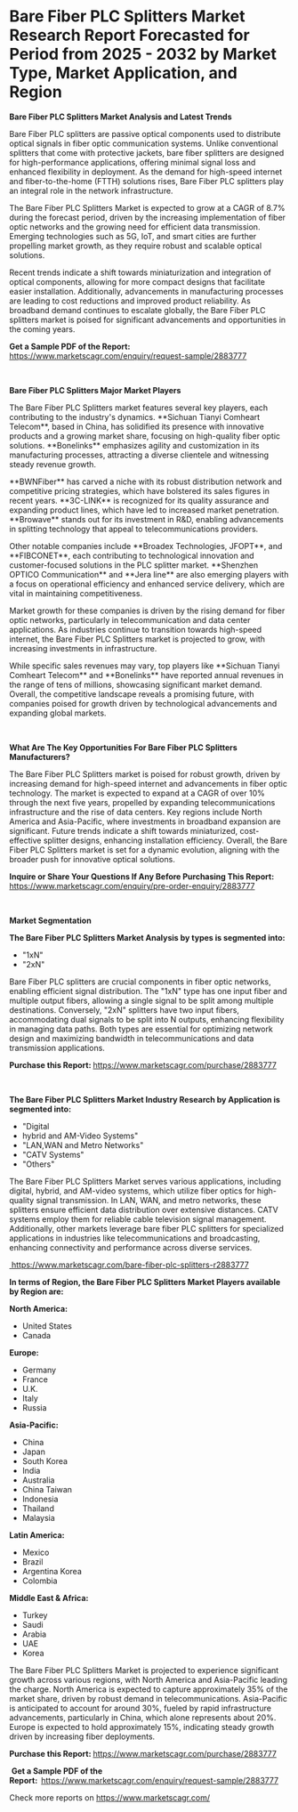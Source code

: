 <p><h1>Bare Fiber PLC Splitters Market Research Report Forecasted for Period from 2025 -  2032 by Market Type, Market Application, and Region</h1></p><p><strong>Bare Fiber PLC Splitters Market Analysis and Latest Trends</strong></p>
<p><p>Bare Fiber PLC splitters are passive optical components used to distribute optical signals in fiber optic communication systems. Unlike conventional splitters that come with protective jackets, bare fiber splitters are designed for high-performance applications, offering minimal signal loss and enhanced flexibility in deployment. As the demand for high-speed internet and fiber-to-the-home (FTTH) solutions rises, Bare Fiber PLC splitters play an integral role in the network infrastructure.</p><p>The Bare Fiber PLC Splitters Market is expected to grow at a CAGR of 8.7% during the forecast period, driven by the increasing implementation of fiber optic networks and the growing need for efficient data transmission. Emerging technologies such as 5G, IoT, and smart cities are further propelling market growth, as they require robust and scalable optical solutions.</p><p>Recent trends indicate a shift towards miniaturization and integration of optical components, allowing for more compact designs that facilitate easier installation. Additionally, advancements in manufacturing processes are leading to cost reductions and improved product reliability. As broadband demand continues to escalate globally, the Bare Fiber PLC splitters market is poised for significant advancements and opportunities in the coming years.</p></p>
<p><strong>Get a Sample PDF of the Report:&nbsp;</strong> <a href="https://www.marketscagr.com/enquiry/request-sample/2883777?utm_campaign=3135&utm_medium=2&utm_source=Github&utm_content=ia&utm_term=13032025&utm_id=bare-fiber-plc-splitters">https://www.marketscagr.com/enquiry/request-sample/2883777</a></p>
<p>&nbsp;</p>
<p><strong>Bare Fiber PLC Splitters Major Market Players</strong></p>
<p><p>The Bare Fiber PLC Splitters market features several key players, each contributing to the industry's dynamics. **Sichuan Tianyi Comheart Telecom**, based in China, has solidified its presence with innovative products and a growing market share, focusing on high-quality fiber optic solutions. **Bonelinks** emphasizes agility and customization in its manufacturing processes, attracting a diverse clientele and witnessing steady revenue growth.</p><p>**BWNFiber** has carved a niche with its robust distribution network and competitive pricing strategies, which have bolstered its sales figures in recent years. **3C-LINK** is recognized for its quality assurance and expanding product lines, which have led to increased market penetration. **Browave** stands out for its investment in R&D, enabling advancements in splitting technology that appeal to telecommunications providers.</p><p>Other notable companies include **Broadex Technologies, JFOPT**, and **FIBCONET**, each contributing to technological innovation and customer-focused solutions in the PLC splitter market. **Shenzhen OPTICO Communication** and **Jera line** are also emerging players with a focus on operational efficiency and enhanced service delivery, which are vital in maintaining competitiveness.</p><p>Market growth for these companies is driven by the rising demand for fiber optic networks, particularly in telecommunication and data center applications. As industries continue to transition towards high-speed internet, the Bare Fiber PLC Splitters market is projected to grow, with increasing investments in infrastructure.</p><p>While specific sales revenues may vary, top players like **Sichuan Tianyi Comheart Telecom** and **Bonelinks** have reported annual revenues in the range of tens of millions, showcasing significant market demand. Overall, the competitive landscape reveals a promising future, with companies poised for growth driven by technological advancements and expanding global markets.</p></p>
<p>&nbsp;</p>
<p><strong>What Are The Key Opportunities For Bare Fiber PLC Splitters Manufacturers?</strong></p>
<p><p>The Bare Fiber PLC Splitters market is poised for robust growth, driven by increasing demand for high-speed internet and advancements in fiber optic technology. The market is expected to expand at a CAGR of over 10% through the next five years, propelled by expanding telecommunications infrastructure and the rise of data centers. Key regions include North America and Asia-Pacific, where investments in broadband expansion are significant. Future trends indicate a shift towards miniaturized, cost-effective splitter designs, enhancing installation efficiency. Overall, the Bare Fiber PLC Splitters market is set for a dynamic evolution, aligning with the broader push for innovative optical solutions.</p></p>
<p><strong>Inquire or Share Your Questions If Any Before Purchasing This Report:</strong> <a href="https://www.marketscagr.com/enquiry/pre-order-enquiry/2883777?utm_campaign=3135&utm_medium=2&utm_source=Github&utm_content=ia&utm_term=13032025&utm_id=bare-fiber-plc-splitters">https://www.marketscagr.com/enquiry/pre-order-enquiry/2883777</a></p>
<p>&nbsp;</p>
<p><strong>Market Segmentation</strong></p>
<p><strong>The Bare Fiber PLC Splitters Market Analysis by types is segmented into:</strong></p>
<p><ul><li>"1xN"</li><li>"2xN"</li></ul></p>
<p><p>Bare Fiber PLC splitters are crucial components in fiber optic networks, enabling efficient signal distribution. The "1xN" type has one input fiber and multiple output fibers, allowing a single signal to be split among multiple destinations. Conversely, "2xN" splitters have two input fibers, accommodating dual signals to be split into N outputs, enhancing flexibility in managing data paths. Both types are essential for optimizing network design and maximizing bandwidth in telecommunications and data transmission applications.</p></p>
<p><strong>Purchase this Report:&nbsp;</strong><a href="https://www.marketscagr.com/purchase/2883777?utm_campaign=3135&utm_medium=2&utm_source=Github&utm_content=ia&utm_term=13032025&utm_id=bare-fiber-plc-splitters">https://www.marketscagr.com/purchase/2883777</a></p>
<p>&nbsp;</p>
<p><strong>The Bare Fiber PLC Splitters Market Industry Research by Application is segmented into:</strong></p>
<p><ul><li>"Digital</li><li>hybrid and AM-Video Systems"</li><li>"LAN,WAN and Metro Networks"</li><li>"CATV Systems"</li><li>"Others"</li></ul></p>
<p><p>The Bare Fiber PLC Splitters Market serves various applications, including digital, hybrid, and AM-video systems, which utilize fiber optics for high-quality signal transmission. In LAN, WAN, and metro networks, these splitters ensure efficient data distribution over extensive distances. CATV systems employ them for reliable cable television signal management. Additionally, other markets leverage bare fiber PLC splitters for specialized applications in industries like telecommunications and broadcasting, enhancing connectivity and performance across diverse services.</p></p>
<p><a href="https://www.marketscagr.com/bare-fiber-plc-splitters-r2883777?utm_campaign=3135&utm_medium=2&utm_source=Github&utm_content=ia&utm_term=13032025&utm_id=bare-fiber-plc-splitters">&nbsp;https://www.marketscagr.com/bare-fiber-plc-splitters-r2883777</a></p>
<p><strong>In terms of Region, the Bare Fiber PLC Splitters Market Players available by Region are:</strong></p>
<p>
    <p> <strong> North America: </strong>
        <ul>
            <li>United States</li>
            <li>Canada</li>
        </ul>
        </p> 
    <p> <strong> Europe: </strong>
        <ul>
            <li>Germany</li>
            <li>France</li>
            <li>U.K.</li>
            <li>Italy</li>
            <li>Russia</li>
        </ul>
        </p> 
    <p> <strong> Asia-Pacific: </strong>
        <ul>
            <li>China</li>
            <li>Japan</li>
            <li>South Korea</li>
            <li>India</li>
            <li>Australia</li>
            <li>China Taiwan</li>
            <li>Indonesia</li>
            <li>Thailand</li>
            <li>Malaysia</li>
        </ul>
        </p> 
    <p> <strong> Latin America: </strong>
        <ul>
            <li>Mexico</li>
            <li>Brazil</li>
            <li>Argentina Korea</li>
            <li>Colombia</li>
        </ul>
        </p> 
    <p> <strong> Middle East & Africa: </strong>
        <ul>
            <li>Turkey</li>
            <li>Saudi</li>
            <li>Arabia</li>
            <li>UAE</li>
            <li>Korea</li>
        </ul>
    </p>
    </p>
<p><p>The Bare Fiber PLC Splitters Market is projected to experience significant growth across various regions, with North America and Asia-Pacific leading the charge. North America is expected to capture approximately 35% of the market share, driven by robust demand in telecommunications. Asia-Pacific is anticipated to account for around 30%, fueled by rapid infrastructure advancements, particularly in China, which alone represents about 20%. Europe is expected to hold approximately 15%, indicating steady growth driven by increasing fiber deployments.</p></p>
<p><strong>Purchase this Report: </strong><a href="https://www.marketscagr.com/purchase/2883777?utm_campaign=3135&utm_medium=2&utm_source=Github&utm_content=ia&utm_term=13032025&utm_id=bare-fiber-plc-splitters">https://www.marketscagr.com/purchase/2883777</a></p>
<p>&nbsp;<strong>Get a Sample PDF of the Report:&nbsp;&nbsp;</strong><a href="https://www.marketscagr.com/enquiry/request-sample/2883777?utm_campaign=3135&utm_medium=2&utm_source=Github&utm_content=ia&utm_term=13032025&utm_id=bare-fiber-plc-splitters">https://www.marketscagr.com/enquiry/request-sample/2883777</a></p>
<p><strong></strong></p>
<p>Check more reports on <a href="https://www.marketscagr.com/?utm_campaign=3135&utm_medium=2&utm_source=Github&utm_content=ia&utm_term=13032025&utm_id=bare-fiber-plc-splitters">https://www.marketscagr.com/</a></p>